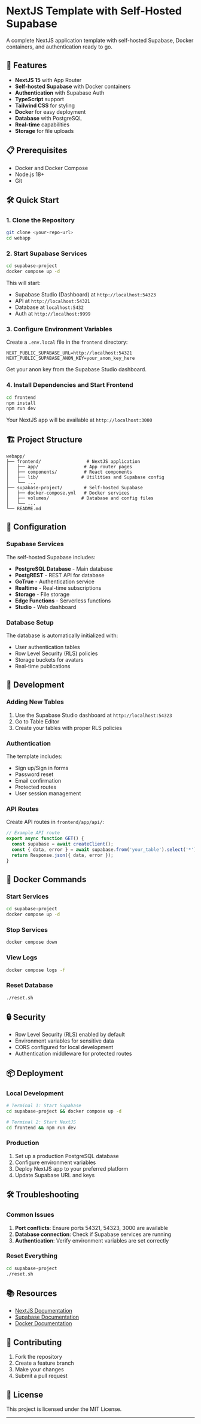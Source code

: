 # NextJS Template with Self-Hosted Supabase

A complete NextJS application template with self-hosted Supabase, Docker containers, and authentication ready to go.

## 🚀 Features

- **NextJS 15** with App Router
- **Self-hosted Supabase** with Docker containers
- **Authentication** with Supabase Auth
- **TypeScript** support
- **Tailwind CSS** for styling
- **Docker** for easy deployment
- **Database** with PostgreSQL
- **Real-time** capabilities
- **Storage** for file uploads

## 📋 Prerequisites

- Docker and Docker Compose
- Node.js 18+ 
- Git

## 🛠️ Quick Start

### 1. Clone the Repository

```bash
git clone <your-repo-url>
cd webapp
```

### 2. Start Supabase Services

```bash
cd supabase-project
docker compose up -d
```

This will start:
- Supabase Studio (Dashboard) at `http://localhost:54323`
- API at `http://localhost:54321`
- Database at `localhost:5432`
- Auth at `http://localhost:9999`

### 3. Configure Environment Variables

Create a `.env.local` file in the `frontend` directory:

```env
NEXT_PUBLIC_SUPABASE_URL=http://localhost:54321
NEXT_PUBLIC_SUPABASE_ANON_KEY=your_anon_key_here
```

Get your anon key from the Supabase Studio dashboard.

### 4. Install Dependencies and Start Frontend

```bash
cd frontend
npm install
npm run dev
```

Your NextJS app will be available at `http://localhost:3000`

## 🏗️ Project Structure

```
webapp/
├── frontend/                 # NextJS application
│   ├── app/                 # App router pages
│   ├── components/          # React components
│   ├── lib/                # Utilities and Supabase config
│   └── ...
├── supabase-project/        # Self-hosted Supabase
│   ├── docker-compose.yml   # Docker services
│   ├── volumes/            # Database and config files
│   └── ...
└── README.md
```

## 🔧 Configuration

### Supabase Services

The self-hosted Supabase includes:

- **PostgreSQL Database** - Main database
- **PostgREST** - REST API for database
- **GoTrue** - Authentication service
- **Realtime** - Real-time subscriptions
- **Storage** - File storage
- **Edge Functions** - Serverless functions
- **Studio** - Web dashboard

### Database Setup

The database is automatically initialized with:

- User authentication tables
- Row Level Security (RLS) policies
- Storage buckets for avatars
- Real-time publications

## 🚀 Development

### Adding New Tables

1. Use the Supabase Studio dashboard at `http://localhost:54323`
2. Go to Table Editor
3. Create your tables with proper RLS policies

### Authentication

The template includes:

- Sign up/Sign in forms
- Password reset
- Email confirmation
- Protected routes
- User session management

### API Routes

Create API routes in `frontend/app/api/`:

```typescript
// Example API route
export async function GET() {
  const supabase = await createClient();
  const { data, error } = await supabase.from('your_table').select('*');
  return Response.json({ data, error });
}
```

## 🐳 Docker Commands

### Start Services
```bash
cd supabase-project
docker compose up -d
```

### Stop Services
```bash
docker compose down
```

### View Logs
```bash
docker compose logs -f
```

### Reset Database
```bash
./reset.sh
```

## 🔒 Security

- Row Level Security (RLS) enabled by default
- Environment variables for sensitive data
- CORS configured for local development
- Authentication middleware for protected routes

## 📦 Deployment

### Local Development
```bash
# Terminal 1: Start Supabase
cd supabase-project && docker compose up -d

# Terminal 2: Start NextJS
cd frontend && npm run dev
```

### Production
1. Set up a production PostgreSQL database
2. Configure environment variables
3. Deploy NextJS app to your preferred platform
4. Update Supabase URL and keys

## 🛠️ Troubleshooting

### Common Issues

1. **Port conflicts**: Ensure ports 54321, 54323, 3000 are available
2. **Database connection**: Check if Supabase services are running
3. **Authentication**: Verify environment variables are set correctly

### Reset Everything
```bash
cd supabase-project
./reset.sh
```

## 📚 Resources

- [NextJS Documentation](https://nextjs.org/docs)
- [Supabase Documentation](https://supabase.com/docs)
- [Docker Documentation](https://docs.docker.com/)

## 🤝 Contributing

1. Fork the repository
2. Create a feature branch
3. Make your changes
4. Submit a pull request

## 📄 License

This project is licensed under the MIT License.

---
